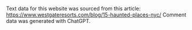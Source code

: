 Text data for this website was sourced from this article: https://www.westgateresorts.com/blog/15-haunted-places-nyc/
Comment data was generated with ChatGPT.
